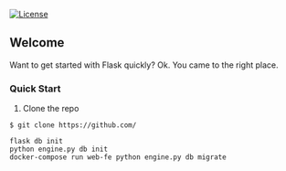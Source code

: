 [![License](https://img.shields.io/badge/License-Apache%202.0-blue.svg)](https://opensource.org/licenses/Apache-2.0)

## Welcome

 Want to get started with Flask quickly? Ok. 
 You came to the right place.

### Quick Start

1. Clone the repo
  ```
  $ git clone https://github.com/
  
  flask db init 
  python engine.py db init
  docker-compose run web-fe python engine.py db migrate
  ```

